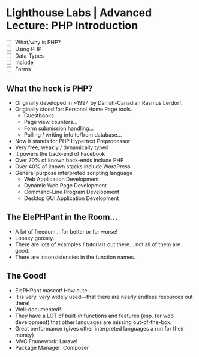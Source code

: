 # Lighthouse Labs | Advanced Lecture: PHP Introduction

* [ ] What/why is PHP?
* [ ] Using PHP
* [ ] Data-Types
* [ ] Include
* [ ] Forms

## What the heck is PHP?

* Originally developed in ~1994 by Danish-Canadian Rasmus Lerdorf.
* Originally stood for: Personal Home Page tools.
    * Guestbooks...
    * Page view counters...
    * Form submission handling...
    * Pulling / writing info to/from database...
* Now it stands for PHP Hypertext Preprocessor
* Very free; weakly / dynamically typed
* It powers the back-end of Facebook
* Over 70% of known back-ends include PHP
* Over 40% of known stacks include WordPress
* General purpose interpreted scripting language
    * Web Application Development
    * Dynamic Web Page Development
    * Command-Line Program Development
    * Desktop GUI Application Development

## The ElePHPant in the Room...

* A lot of freedom... for better or for worse!
* Loosey goosey.
* There are lots of examples / tutorials out there... not all of them are good.
* There are inconsistencies in the function names.

## The Good!

* ElePHPant mascot! How cute...
* It is very, very widely used—that there are nearly endless resources out there!
* Well-documented!
* They have a LOT of built-in functions and features (esp. for web development) that other languages are missing out-of-the-box.
* Great performance (gives other interpreted languages a run for their money)
* MVC Framework: Laravel
* Package Manager: Composer
